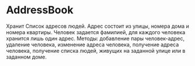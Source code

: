 # AddressBook
Хранит Список адресов людей. Адрес состоит из улицы, номера дома и номера квартиры. Человек задается фамилией, для каждого человека хранится лишь один адрес.
Методы: добавление пары человек-адрес, удаление человека, изменение адреса человека, получение адреса человека, получение списка людей, живущих на заданной улице или в заданном доме.
